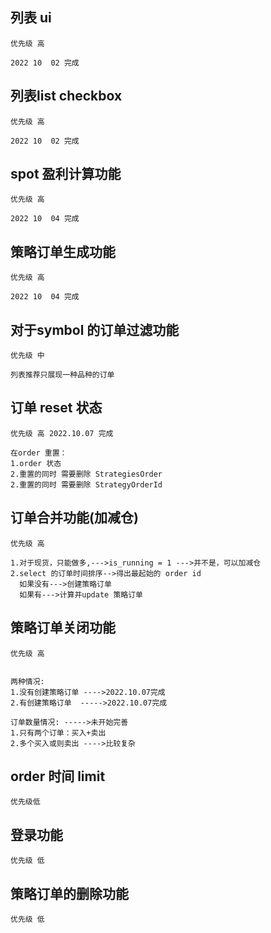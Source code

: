 ## 列表 ui
```
优先级 高

2022 10  02 完成
```

## 列表list checkbox
```
优先级 高

2022 10  02 完成
```

## spot 盈利计算功能
```
优先级 高

2022 10  04 完成
```

## 策略订单生成功能
```
优先级 高

2022 10  04 完成
```

## 对于symbol 的订单过滤功能
```
优先级 中

列表推荐只展现一种品种的订单
```

## 订单 reset 状态
```
优先级 高 2022.10.07 完成

在order 重置：
1.order 状态
2.重置的同时 需要删除 StrategiesOrder
2.重置的同时 需要删除 StrategyOrderId
```

## 订单合并功能(加减仓)
```
优先级 高

1.对于现货，只能做多,--->is_running = 1 --->并不是，可以加减仓
2.select 的订单时间排序-->得出最起始的 order id
  如果没有--->创建策略订单
  如果有--->计算并update 策略订单
```

## 策略订单关闭功能
```
优先级 高


两种情况:
1.没有创建策略订单 ---->2022.10.07完成
2.有创建策略订单  ----->2022.10.07完成

订单数量情况: ----->未开始完善
1.只有两个订单：买入+卖出
2.多个买入或则卖出 ---->比较复杂
```

## order 时间 limit 
```
优先级低
```

## 登录功能
```
优先级 低
```

## 策略订单的删除功能
```
优先级 低
```
